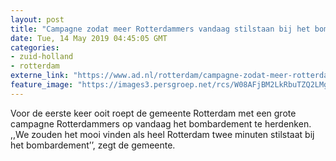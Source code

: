 ```yaml
---
layout: post
title: "Campagne zodat meer Rotterdammers vandaag stilstaan bij het bombardement"
date: Tue, 14 May 2019 04:45:05 GMT
categories: 
- zuid-holland 
- rotterdam 
externe_link: "https://www.ad.nl/rotterdam/campagne-zodat-meer-rotterdammers-vandaag-stilstaan-bij-het-bombardement~a2aceb60/"
feature_image: "https://images3.persgroep.net/rcs/W08AFjBM2LkRbuTZQ2LMgUSUz9c/diocontent/123397159/_fitwidth/400/?appId=21791a8992982cd8da851550a453bd7f&quality=0.7"
---
```


Voor de eerste keer ooit roept de gemeente Rotterdam met een grote campagne Rotterdammers op vandaag het bombardement te herdenken. ,,We zouden het mooi vinden als heel Rotterdam twee minuten stilstaat bij het bombardement’’, zegt de gemeente.
